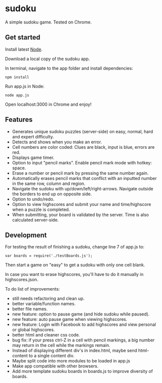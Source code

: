 # sudoku
A simple sudoku game. Tested on Chrome.

<h2>Get started</h2>

Install latest <a href="https://nodejs.org/en/">Node</a>.

Download a local copy of the sudoku app.

In terminal, navigate to the app folder and install dependencies:

<code>npm install</code>

Run app.js in Node:

<code>node app.js</code>

Open localhost:3000 in Chrome and enjoy!

<h2>Features</h2>

<ul>
  <li>Generates unique sudoku puzzles (server-side) on easy, normal, hard and expert difficulty.</li>
  <li>Detects and shows when you make an error.</li>
  <li>Cell numbers are color coded: Clues are black, input is blue, errors are red.</li>
  <li>Displays game timer.</li>
  <li>Option to input "pencil marks". Enable pencil mark mode with hotkey: space.</li>
  <li>Erase a number or pencil mark by pressing the same number again.</li>
  <li>Automatically erases pencil marks that conflict with an inputted number in the same row, column and region.
  <li>Navigate the sudoku with up/down/left/right-arrows. Navigate outside the borders to end up on opposite side.</li>
  <li>Option to undo/redo.</li>
  <li>Option to view highscores and submit your name and time/highscore when a puzzle is completed.</li>
  <li>When submitting, your board is validated by the server. Time is also calculated server-side.</li>
</ul>

<h2>Development</h2>

For testing the result of finishing a sudoku, change line 7 of app.js to:

<code>var boards = require('./testBoards.js');</code>

Then start a game on "easy" to get a sudoku with only one cell blank.

In case you want to erase highscores, you'll have to do it manually in highscores.json.

To do list of improvements:
<ul>
  <li>still needs refactoring and clean up.</li>
  <li>better variable/function names.</li>
  <li>better file names.</li>
  <li>new feature: option to pause game (and hide sudoku while paused).</li>
  <li>new feature: auto pause game when viewing highscores.</li>
  <li>new feature: Login with Facebook to add highscores and view personal or global highscores.</li>
  <li>better html and cleaner css code.</li>
  <li>bug fix: if your press ctrl-Z in a cell with pencil markings, a big number may return in the cell while the markings remain.</li>
  <li>Instead of displaying different div's in index.html, maybe send html-content to a single content div.</li>
  <li>Maybe split code into more modules to be loaded in app.js</li>
  <li>Make app compatible with other browsers.</li>
  <li>Add more template sudoku boards in boards.js to improve diversity of boards.</li>
</ul>
